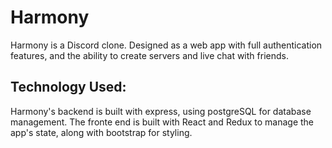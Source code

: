 # Harmony
Harmony is a Discord clone. Designed as a web app with full authentication features, and the ability to create servers and live chat with friends.

## Technology Used:
Harmony's backend is built with express, using postgreSQL for database management. The fronte end is built with React and Redux to manage the app's state, along with bootstrap for styling.
